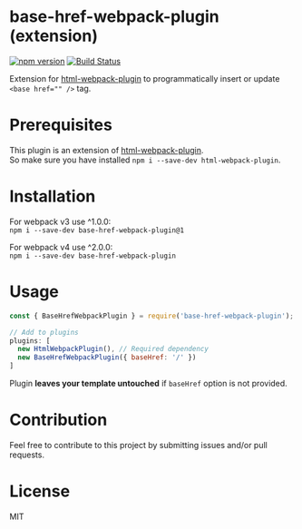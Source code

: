# base-href-webpack-plugin (extension)

[![npm version](https://badge.fury.io/js/base-href-webpack-plugin.svg)](https://badge.fury.io/js/base-href-webpack-plugin)
[![Build Status](https://travis-ci.org/dzonatan/base-href-webpack-plugin.svg?branch=master)](https://travis-ci.org/dzonatan/base-href-webpack-plugin)

Extension for [html-webpack-plugin](https://github.com/ampedandwired/html-webpack-plugin) to programmatically insert or update `<base href="" />` tag.

# Prerequisites

This plugin is an extension of [html-webpack-plugin](https://github.com/ampedandwired/html-webpack-plugin).  
So make sure you have installed `npm i --save-dev html-webpack-plugin`.

# Installation

For webpack v3 use ^1.0.0:  
`npm i --save-dev base-href-webpack-plugin@1`

For webpack v4 use ^2.0.0:  
`npm i --save-dev base-href-webpack-plugin`

# Usage

```javascript
const { BaseHrefWebpackPlugin } = require('base-href-webpack-plugin');

// Add to plugins
plugins: [
  new HtmlWebpackPlugin(), // Required dependency
  new BaseHrefWebpackPlugin({ baseHref: '/' })
]
```

Plugin **leaves your template untouched** if `baseHref` option is not provided.

# Contribution

Feel free to contribute to this project by submitting issues and/or pull requests.

# License

MIT
